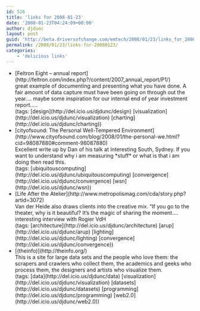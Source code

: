```yaml
---
id: 526
title: 'links for 2008-01-23'
date: '2008-01-23T04:24:09+00:00'
author: djdunc
layout: post
guid: 'http://beta.driversofchange.com/emtech/2008/01/23/links_for_20080123/'
permalink: /2008/01/23/links-for-20080123/
categories:
    - 'delicious links'
---
```


- <div class="delicious-link">[Feltron Eight – annual report](http://feltron.com/index.php?/content/2007_annual_report/P1/)</div><div class="delicious-extended">great example of documenting and presenting what you have done. A fair amount of data capture must have been going on through out the year…. maybe some inspiration for our internal end of year investment report…..</div><div class="delicious-tags">(tags: [design](http://del.icio.us/djdunc/design) [visualization](http://del.icio.us/djdunc/visualization) [charting](http://del.icio.us/djdunc/charting))</div>
- <div class="delicious-link">[cityofsound: The Personal Well-Tempered Environment](http://www.cityofsound.com/blog/2008/01/the-personal-we.html?cid=98087880#comment-98087880)</div><div class="delicious-extended">Excellent write up by Dan of his talk at Interesting South, Sydney. If you want to understand why i am measuring *stuff* or what is that i am doing then read this.</div><div class="delicious-tags">(tags: [ubiquitouscomputing](http://del.icio.us/djdunc/ubiquitouscomputing) [convergence](http://del.icio.us/djdunc/convergence) [wsn](http://del.icio.us/djdunc/wsn))</div>
- <div class="delicious-link">[Life After the Atelier](http://www.metropolismag.com/cda/story.php?artid=3072)</div><div class="delicious-extended">Van der Heide also draws clients into the creative mix. “If you go to the theater, why is it beautiful? It’s the magic of sharing the moment…. interesting interview with Rogier VdH</div><div class="delicious-tags">(tags: [architecture](http://del.icio.us/djdunc/architecture) [arup](http://del.icio.us/djdunc/arup) [lighting](http://del.icio.us/djdunc/lighting) [convergence](http://del.icio.us/djdunc/convergence))</div>
- <div class="delicious-link">[(theinfo)](http://theinfo.org/)</div><div class="delicious-extended">This is a site for large data sets and the people who love them: the scrapers and crawlers who collect them, the academics and geeks who process them, the designers and artists who visualize them.</div><div class="delicious-tags">(tags: [data](http://del.icio.us/djdunc/data) [visualization](http://del.icio.us/djdunc/visualization) [datasets](http://del.icio.us/djdunc/datasets) [programming](http://del.icio.us/djdunc/programming) [web2.0](http://del.icio.us/djdunc/web2.0))</div>